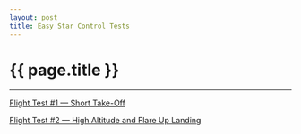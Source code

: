 ```yaml
---
layout: post
title: Easy Star Control Tests
---
```


# {{ page.title }}

---------------------------------------

[Flight Test #1 &mdash; Short Take-Off](http://youtu.be/SxySpUh53OY)

[Flight Test #2 &mdash; High Altitude and Flare Up Landing](http://youtu.be/a_NIysB-0AA)
